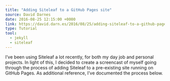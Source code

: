 ```yaml
---
title: "Adding Siteleaf to a GitHub Pages site"
source: David Darnes
date: 2016-08-25 12:15:00 +0000
link: https://david.darn.es/2016/08/25/adding-siteleaf-to-a-github-pages-site/
type: Tutorial
tool:
  - jekyll
  - siteleaf
---
```

I’ve been using Siteleaf a lot recently, for both my day job and personal projects. In light of this, I decided to create a screencast of myself going through the process of adding Siteleaf to a pre-existing site running on GitHub Pages. As additional reference, I’ve documented the process below.





